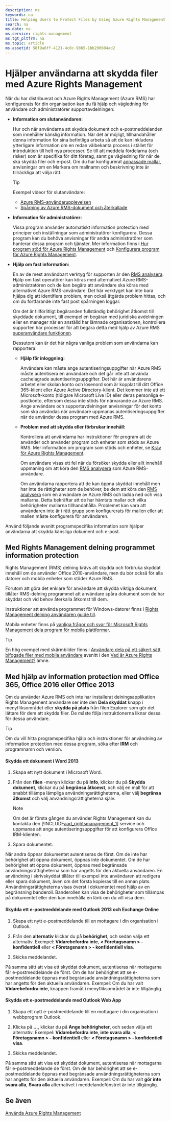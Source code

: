 ```yaml
---
description: na
keywords: na
title: Helping Users to Protect Files by Using Azure Rights Management
search: na
ms.date: na
ms.service: rights-management
ms.tgt_pltfrm: na
ms.topic: article
ms.assetid: 58f9a6ff-4121-4c8c-9865-1bb290604ad2
---
```

# Hj&#228;lper anv&#228;ndarna att skydda filer med Azure Rights Management
När du har distribuerat och Azure Rights Management (Azure RMS) har konfigurerats för din organisation kan du få hjälp och vägledning för användare och administratörer supportavdelningen:

-   **Information om slutanvändaren:**

    Hur och när användarna att skydda dokument och e-postmeddelanden som innehåller känslig information. När det är möjligt, tillhandahåller denna information för sina befintliga arbeta så att de kan inkludera ytterligare information om en redan välbekanta process i stället för introduktion till helt nya processer. Se till att meddela fördelarna (och risker) som är specifika för ditt företag, samt ge vägledning för när de ska skydda filer och e-post. Om du har konfigurerat [anpassade mallar](http://technet.microsoft.com/library/dn642472.aspx), anvisningar om en Markera om mallnamn och beskrivning inte är tillräckliga att välja rätt.

    > [!TIP]
    > Exempel videor för slutanvändare:
    > 
    > -   [Azure RMS-användarupplevelsen](http://channel9.msdn.com/Series/Information-Protection/Azure-RMS-user-experience)
    > -   [Spårning av Azure RMS-dokument och återkallade](http://channel9.msdn.com/Series/Information-Protection/Azure-RMS-Document-Tracking-and-Revocation)

-   **Information för administratörer:**

    Vissa program använder automatiskt information protection med principer och inställningar som administratörer konfigurera. Dessa program kan du behöva anvisningar för andra administratörer som hanterar dessa program och tjänster. Mer information finns i [Hur program stöd för Azure Rights Management](../Topic/How_Applications_Support_Azure_Rights_Management.md) och [Konfigurera program för Azure Rights Management](../Topic/Configuring_Applications_for_Azure_Rights_Management.md).

-   **Hjälp om fast information:**

    En av de mest användbart verktyg för supporten är den [RMS analysera](https://www.microsoft.com/en-us/download/details.aspx?id=46437).   Hjälp om fast operatörer kan köras med alternativet Azure RMS-administratören och de kan begära att användare ska köras med alternativet Azure RMS-användare. Det här verktyget kan inte bara hjälpa dig att identifiera problem, men också åtgärda problem hittas, och om du fortfarande inte fast post spårningen loggar.

    Om det är tillförlitligt begäranden fullständig behörighet åtkomst till skyddade dokument, till exempel en begäran med juridiska avdelningen eller en manager när en anställd har lämnade organisationen, kontrollera supporten har processer för att begära detta med hjälp av Azure RMS [superanvändare funktionen](https://technet.microsoft.com/en-us/library/mt147272.aspx).

    Dessutom kan är det här några vanliga problem som användarna kan rapportera:

    -   **Hjälp för inloggning:**

        Användare kan måste ange autentiseringsuppgifter när Azure RMS måste autentisera en användare och det går inte att använda cachelagrade autentiseringsuppgifter. Det här är användarens arbetet eller skolan konto och lösenord som är kopplat till ditt Office 365-klient eller Azure Active Directory-klient. Det kommer inte att ett Microsoft-konto (tidigare Microsoft Live ID) eller deras personliga e-postkonto, eftersom dessa inte stöds för närvarande av Azure RMS. Ange användare och supportavdelningen anvisningar för det konto som ska användas när användare uppmanas autentiseringsuppgifter när de använder dessa program med Azure RMS.

    -   **Problem med att skydda eller förbrukar innehåll:**

        Kontrollera att användarna har instruktioner för program att de använder och använder program och enheter som stöds av Azure RMS. Mer information om program som stöds och enheter, se [Krav för Azure Rights Management](../Topic/Requirements_for_Azure_Rights_Management.md).

        Om användare visas ett fel när du försöker skydda eller allt innehåll uppmaning om att köra den [RMS analysera](https://www.microsoft.com/en-us/download/details.aspx?id=46437) som Azure RMS-användare.

        Om användarna rapportera att de kan öppna skyddat innehåll men har inte de rättigheter som de behöver, be dem att köra den [RMS analysera](https://www.microsoft.com/en-us/download/details.aspx?id=46437) som en användare av Azure RMS och ladda ned och visa mallarna. Detta bekräftar att de har hämtats mallar och vilka behörigheter mallarna tillhandahålla. Problemet kan vara att användaren inte är i rätt grupp som konfigurerats för mallen eller att mallen måste konfigurera för användaren.

Använd följande avsnitt programspecifika information som hjälper användarna att skydda känsliga dokument och e-post.

## Med Rights Management delning programmet information protection
Rights Management (RMS) delning krävs att skydda och förbruka skyddat innehåll om de använder Office 2010-användare, men du bör också för alla datorer och mobila enheter som stöder Azure RMS.

Förutom att göra det enklare för användare att skydda viktiga dokument, tillåter RMS-delning programmet att användare spåra dokument som de har skyddat och vid behov återkalla åtkomst till dem.

Instruktioner att använda programmet för Windows-datorer finns i [Rights Management delning användaren guide till](http://technet.microsoft.com/library/dn339006.aspx).

Mobila enheter finns på [vanliga frågor och svar för Microsoft Rights Management dela program för mobila plattformar](http://technet.microsoft.com/dn451248).

> [!TIP]
> En hög exempel med skärmbilder finns i [Användare dela på ett säkert sätt bifogade filer med mobila användare](../Topic/What_is_Azure_Rights_Management_.md#BKMK_Example_SharingApp) avsnitt i den [Vad är Azure Rights Management?](../Topic/What_is_Azure_Rights_Management_.md) ämne.

## Med hjälp av information protection med Office 365, Office 2016 eller Office 2013
Om du använder Azure RMS och inte har installerat delningsapplikation Rights Management användare ser inte den **Dela skyddat** knapp i menyfliksområdet eller **skydda på plats** från filen Explorer som gör det lättare för dem att skydda filer. De måste följa instruktionerna liknar dessa för dessa användare.

> [!TIP]
> Om du vill hitta programspecifika hjälp och instruktioner för användning av information protection med dessa program, söka efter **IRM** och programnamn och version.

#### Skydda ett dokument i Word 2013

1.  Skapa ett nytt dokument i Microsoft Word.

2.  Från den **filen** -menyn klickar du på **Info**, klickar du på **Skydda dokument**, klickar du på **begränsa åtkomst**, och välj en mall för att snabbt tillämpa lämpliga användningsrättigheterna, eller välj **begränsa åtkomst** och välj användningsrättigheterna själv.

    > [!NOTE]
    > Om det är första gången du använder Rights Management kan du kontakta den [!INCLUDE[aad_rightsmanagement_1](../Token/aad_rightsmanagement_1_md.md)] service och uppmanas att ange autentiseringsuppgifter för att konfigurera Office IRM-klienten.

3.  Spara dokumentet.

När andra öppnar dokumentet autentiseras de först. Om de inte har behörighet att öppna dokument, öppnas inte dokumentet. Om de har behörighet att öppna dokument, öppnas med begränsade användningsrättigheterna som har angetts för den aktuella användaren. En användning i skrivskyddat tillåter till exempel inte användaren att redigera eller spara dokument, även om det första kopieras till en annan plats. Användningsrättigheterna visas överst i dokumentet med hjälp av en begränsning banderoll. Banderollen kan visa de behörigheter som tillämpas på dokumentet eller den kan innehålla en länk om du vill visa dem.

#### Skydda ett e-postmeddelande med Outlook 2013 och Exchange Online

1.  Skapa ett nytt e-postmeddelande till en mottagare i din organisation i Outlook.

2.  Från den **alternativ** klickar du på **behörighet**, och sedan välja ett alternativ. Exempel: **Vidarebefordra inte**, **&lt; Företagsnamn &gt; - konfidentiell** eller **&lt; Företagsnamn &gt; - konfidentiell visa**.

3.  Skicka meddelandet.

På samma sätt att visa ett skyddat dokument, autentiseras när mottagarna får e-postmeddelande de först. Om de har behörighet att se e-postmeddelande öppnas med begränsade användningsrättigheterna som har angetts för den aktuella användaren. Exempel: Om du har valt **Vidarebefordra inte**, knappen framåt i menyfliksområdet är inte tillgänglig.

#### Skydda ett e-postmeddelande med Outlook Web App

1.  Skapa ett nytt e-postmeddelande till en mottagare i din organisation i webbprogram Outlook.

2.  Klicka på  **...**,  klickar du på **Ange behörigheter**, och sedan välja ett alternativ. Exempel: **Vidarebefordra inte**, **inte svara alla**, **&lt; Företagsnamn &gt; - konfidentiell** eller **&lt; Företagsnamn &gt; - konfidentiell visa**.

3.  Skicka meddelandet.

På samma sätt att visa ett skyddat dokument, autentiseras när mottagarna får e-postmeddelande de först. Om de har behörighet att se e-postmeddelande öppnas med begränsade användningsrättigheterna som har angetts för den aktuella användaren. Exempel: Om du har valt **gör inte svara alla**,  **Svara alla** alternativet i meddelandefönstret är inte tillgänglig.

## Se även
[Använda Azure Rights Management](../Topic/Using_Azure_Rights_Management.md)

